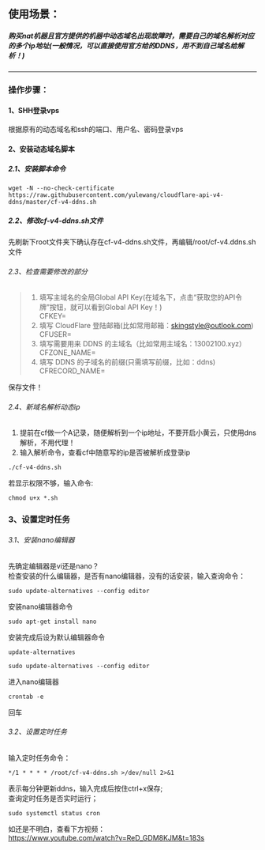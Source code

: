 ## 使用场景：
##### *购买nat机器且官方提供的机器中动态域名出现故障时，需要自己的域名解析对应的多个ip地址(一般情况，可以直接使用官方给的DDNS，用不到自己域名给解析！)*
---
### 操作步骤：
#### 1、SHH登录vps
根据原有的动态域名和ssh的端口、用户名、密码登录vps

#### 2、安装动态域名脚本
##### 2.1、安装脚本命令
```
wget -N --no-check-certificate https://raw.githubusercontent.com/yulewang/cloudflare-api-v4-ddns/master/cf-v4-ddns.sh
```
##### 2.2、修改cf-v4-ddns.sh文件
先刷新下root文件夹下确认存在cf-v4-ddns.sh文件，再编辑/root/cf-v4.ddns.sh文件  

###### 2.3、检查需要修改的部分
> 1. 填写主域名的全局Global API Key(在域名下，点击“获取您的API令牌”按钮，就可以看到Global API Key！)  
> CFKEY=  
> 2. 填写 CloudFlare 登陆邮箱(比如常用邮箱：skingstyle@outlook.com)  
> CFUSER= 
> 3. 填写需要用来 DDNS 的主域名（比如常用主域名：13002100.xyz）    
>  CFZONE_NAME=  
> 4. 填写 DDNS 的子域名的前缀(只需填写前缀，比如：ddns)  
> CFRECORD_NAME=  

保存文件！

###### 2.4、新域名解析动态ip
1. 提前在cf做一个A记录，随便解析到一个ip地址，不要开启小黄云，只使用dns解析，不用代理！
2. 输入解析命令，查看cf中随意写的ip是否被解析成登录ip 
```
./cf-v4-ddns.sh
```
若显示权限不够，输入命令:
```
chmod u+x *.sh
```

### 3、设置定时任务
###### 3.1、安装nano编辑器
先确定编辑器是vi还是nano？  
检查安装的什么编辑器，是否有nano编辑器，没有的话安装，输入查询命令：
```
sudo update-alternatives --config editor
```
安装nano编辑器命令
```
sudo apt-get install nano
```
安装完成后设为默认编辑器命令
```
update-alternatives
```
```
sudo update-alternatives --config editor
```
进入nano编辑器
```
crontab -e
```
回车
###### 3.2、设置定时任务
输入定时任务命令：
```
*/1 * * * * /root/cf-v4-ddns.sh >/dev/null 2>&1
```
表示每分钟更新ddns，输入完成后按住ctrl+x保存;  
查询定时任务是否实时运行；
```
sudo systemctl status cron
```

如还是不明白，查看下方视频：  
https://www.youtube.com/watch?v=ReD_GDM8KJM&t=183s
